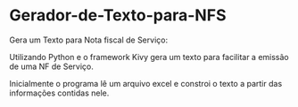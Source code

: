 # Gerador-de-Texto-para-NFS
Gera um Texto para Nota fiscal de Serviço:

Utilizando Python e o framework Kivy gera um texto para facilitar a emissão de uma NF de Serviço.

Inicialmente o programa lê um arquivo excel e constroi o texto a partir das informações contidas nele. 
